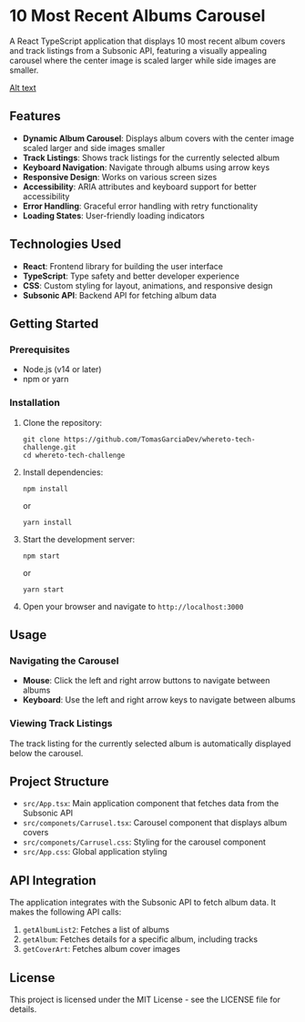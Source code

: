 # 10 Most Recent Albums Carousel

A React TypeScript application that displays 10 most recent album covers and track listings from a Subsonic API, featuring a visually appealing carousel where the center image is scaled larger while side images are smaller.

[Alt text](./public/app-screenshot.png "App Screenshot")

## Features

- **Dynamic Album Carousel**: Displays album covers with the center image scaled larger and side images smaller
- **Track Listings**: Shows track listings for the currently selected album
- **Keyboard Navigation**: Navigate through albums using arrow keys
- **Responsive Design**: Works on various screen sizes
- **Accessibility**: ARIA attributes and keyboard support for better accessibility
- **Error Handling**: Graceful error handling with retry functionality
- **Loading States**: User-friendly loading indicators

## Technologies Used

- **React**: Frontend library for building the user interface
- **TypeScript**: Type safety and better developer experience
- **CSS**: Custom styling for layout, animations, and responsive design
- **Subsonic API**: Backend API for fetching album data

## Getting Started

### Prerequisites

- Node.js (v14 or later)
- npm or yarn

### Installation

1. Clone the repository:

   ```
   git clone https://github.com/TomasGarciaDev/whereto-tech-challenge.git
   cd whereto-tech-challenge
   ```

2. Install dependencies:

   ```
   npm install
   ```

   or

   ```
   yarn install
   ```

3. Start the development server:

   ```
   npm start
   ```

   or

   ```
   yarn start
   ```

4. Open your browser and navigate to `http://localhost:3000`

## Usage

### Navigating the Carousel

- **Mouse**: Click the left and right arrow buttons to navigate between albums
- **Keyboard**: Use the left and right arrow keys to navigate between albums

### Viewing Track Listings

The track listing for the currently selected album is automatically displayed below the carousel.

## Project Structure

- `src/App.tsx`: Main application component that fetches data from the Subsonic API
- `src/componets/Carrusel.tsx`: Carousel component that displays album covers
- `src/componets/Carrusel.css`: Styling for the carousel component
- `src/App.css`: Global application styling

## API Integration

The application integrates with the Subsonic API to fetch album data. It makes the following API calls:

1. `getAlbumList2`: Fetches a list of albums
2. `getAlbum`: Fetches details for a specific album, including tracks
3. `getCoverArt`: Fetches album cover images

## License

This project is licensed under the MIT License - see the LICENSE file for details.
